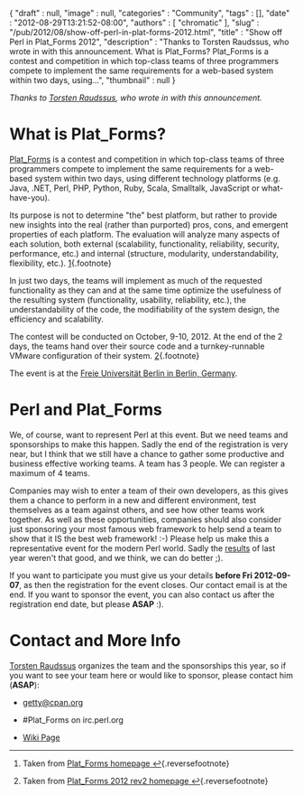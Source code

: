 {
   "draft" : null,
   "image" : null,
   "categories" : "Community",
   "tags" : [],
   "date" : "2012-08-29T13:21:52-08:00",
   "authors" : [
      "chromatic"
   ],
   "slug" : "/pub/2012/08/show-off-perl-in-plat-forms-2012.html",
   "title" : "Show off Perl in Plat_Forms 2012",
   "description" : "Thanks to Torsten Raudssus, who wrote in with this announcement. What is Plat_Forms? Plat_Forms is a contest and competition in which top-class teams of three programmers compete to implement the same requirements for a web-based system within two days, using...",
   "thumbnail" : null
}





*Thanks to [Torsten Raudssus](https://raudss.us/), who wrote in with
this announcement.*

What is Plat\_Forms?
====================

[Plat\_Forms](https://www.plat-forms.org/) is a contest and competition
in which top-class teams of three programmers compete to implement the
same requirements for a web-based system within two days, using
different technology platforms (e.g. Java, .NET, Perl, PHP, Python,
Ruby, Scala, Smalltalk, JavaScript or what-have-you).

Its purpose is not to determine "the" best platform, but rather to
provide new insights into the real (rather than purported) pros, cons,
and emergent properties of each platform. The evaluation will analyze
many aspects of each solution, both external (scalability,
functionality, reliability, security, performance, etc.) and internal
(structure, modularity, understandability, flexibility, etc.).
[1](#fn:footnote1){.footnote}

In just two days, the teams will implement as much of the requested
functionality as they can and at the same time optimize the usefulness
of the resulting system (functionality, usability, reliability, etc.),
the understandability of the code, the modifiability of the system
design, the efficiency and scalability.

The contest will be conducted on October, 9-10, 2012. At the end of the
2 days, the teams hand over their source code and a turnkey-runnable
VMware configuration of their system. [2](#fn:footnote2){.footnote}

The event is at the [Freie Universität Berlin in Berlin,
Germany](https://maps.google.com/maps?q=Freie+Universit%C3%83%C2%A4t+Berlin,+Berlin,+Germany&hl=en&ie=UTF8&ll=52.456009,13.293457&spn=22.652618,17.995605&sll=52.446685,13.285786&sspn=0.005509,0.004393&oq=Freie+Universit%C3%83%C2%A4t+berlin&t=h&hq=Freie+Universit%C3%83%C2%A4t+Berlin,+Berlin,+Germany&z=6).

Perl and Plat\_Forms
====================

We, of course, want to represent Perl at this event. But we need teams
and sponsorships to make this happen. Sadly the end of the registration
is very near, but I think that we still have a chance to gather some
productive and business effective working teams. A team has 3 people. We
can register a maximum of 4 teams.

Companies may wish to enter a team of their own developers, as this
gives them a chance to perform in a new and different environment, test
themselves as a team against others, and see how other teams work
together. As well as these opportunities, companies should also consider
just sponsoring your most famous web framework to help send a team to
show that it IS the best web framework! :-) Please help us make this a
representative event for the modern Perl world. Sadly the
[results](https://www.plat-forms.org/results-2011) of last year weren't
that good, and we think, we can do better ;).

If you want to participate you must give us your details **before Fri
2012-09-07**, as then the registration for the event closes. Our contact
email is at the end. If you want to sponsor the event, you can also
contact us after the registration end date, but please **ASAP** :).

Contact and More Info
=====================

[Torsten Raudssus](https://raudss.us/) organizes the team and the
sponsorships this year, so if you want to see your team here or would
like to sponsor, please contact him (**ASAP**):

-   <getty@cpan.org>

-   \#Plat\_Forms on irc.perl.org

-   [Wiki Page](http://wiki.enlightenedperl.org/platforms2012)

<div class="footnotes">

------------------------------------------------------------------------

1.  Taken from [Plat\_Forms
    homepage](https://www.plat-forms.org/)[ ↩](#fnref:footnote1){.reversefootnote}

2.  Taken from [Plat\_Forms 2012 rev2
    homepage](https://www.plat-forms.org/platforms-2012-rev-2-announcement)[ ↩](#fnref:footnote2){.reversefootnote}

</div>


